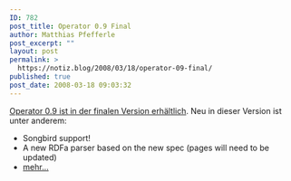 ```yaml
---
ID: 782
post_title: Operator 0.9 Final
author: Matthias Pfefferle
post_excerpt: ""
layout: post
permalink: >
  https://notiz.blog/2008/03/18/operator-09-final/
published: true
post_date: 2008-03-18 09:03:32
---
```

<!-- wp:paragraph -->
<p><a href="https://addons.mozilla.org/de/firefox/addon/4106">Operator 0.9 ist in der finalen Version erhältlich</a>. Neu in dieser Version ist unter anderem:</p>
<!-- /wp:paragraph -->

<!-- wp:list -->
<ul>
	<li>Songbird support!</li>
	<li>A new RDFa parser based on the new spec (pages will need to be updated)</li>
	<li><a href="http://www.kaply.com/weblog/2008/03/17/operator-09-is-available/">mehr...</a></li>
</ul>
<!-- /wp:list -->